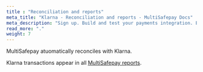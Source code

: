 ```yaml
---
title : "Reconciliation and reports"
meta_title: "Klarna - Reconciliation and reports - MultiSafepay Docs"
meta_description: "Sign up. Build and test your payments integration. Explore our products and services. Use our API reference, SDKs, and wrappers. Get support."
read_more: "."
weight: 7
---
```


MultiSafepay atuomatically reconciles with Klarna.

Klarna transactions appear in all [MultiSafepay reports](/business/accounting/reports/).
